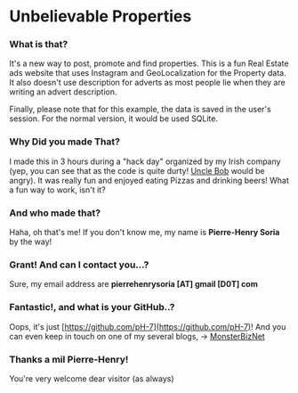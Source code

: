 # Unbelievable Properties

### What is that?

It's a new way to post, promote and find properties.
This is a fun Real Estate ads website that uses Instagram and GeoLocalization for the Property data.
It also doesn't use description for adverts as most people lie when they are writing an advert description.

Finally, please note that for this example, the data is saved in the user's session. For the normal version, it would be used SQLite.

### Why Did you made That?

I made this in 3 hours during a "hack day" organized by my Irish company (yep, you can see that as the code is quite durty! [Uncle Bob](https://cleancoders.com/) would be angry). It was really fun and enjoyed eating Pizzas and drinking beers!
What a fun way to work, isn't it?


### And who made that?

Haha, oh that's me! If you don't know me, my name is **Pierre-Henry Soria** by the way!

### Grant! And can I contact you...?

Sure, my email address are **pierrehenrysoria [AT] gmail [D0T] com**


### Fantastic!, and what is your GitHub..?

Oops, it's just [https://github.com/pH-7](https://github.com/pH-7)!
And you can even keep in touch on one of my several blogs, -> [MonsterBizNet](http://monsterbiznet.com)


### Thanks a mil Pierre-Henry!

You're very welcome dear visitor (as always)

